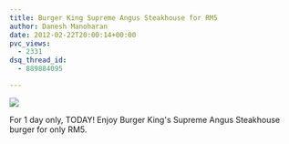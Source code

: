 ```yaml
---
title: Burger King Supreme Angus Steakhouse for RM5
author: Danesh Manoharan
date: 2012-02-22T20:00:14+00:00
pvc_views:
  - 2331
dsq_thread_id:
  - 889884095

---
```

![](/wp-content/uploads/2012/02/burger-king-spreme-angus-steakhouse-450x636.jpg)

For 1 day only, TODAY! Enjoy Burger King's Supreme Angus Steakhouse burger for only RM5.